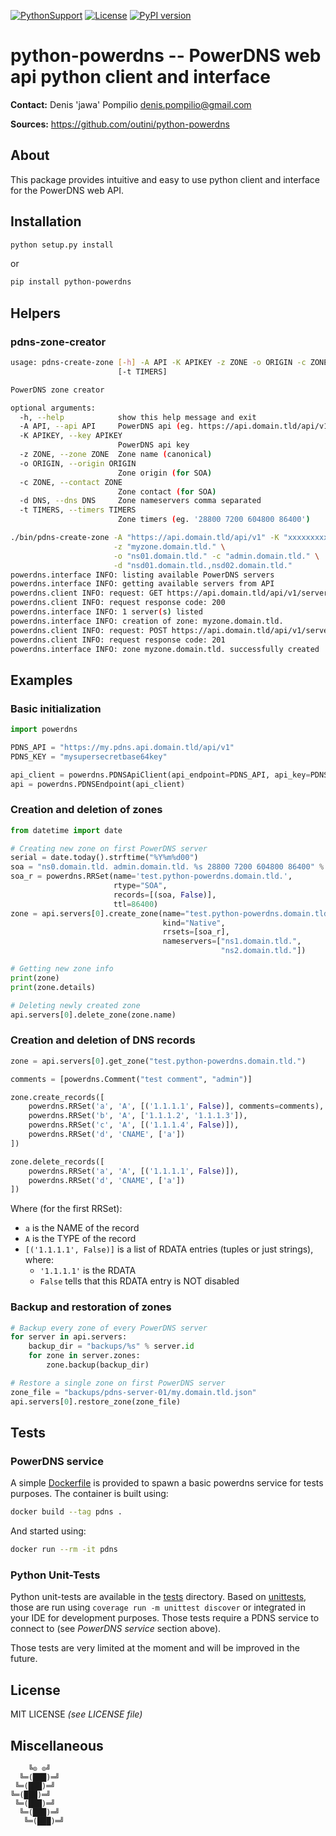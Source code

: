[![PythonSupport][1]][1l] [![License][2]][2l] [![PyPI version][3]][3l]

# python-powerdns -- PowerDNS web api python client and interface

**Contact:** Denis 'jawa' Pompilio <denis.pompilio@gmail.com>

**Sources:** <https://github.com/outini/python-powerdns>

## About

This package provides intuitive and easy to use python client and interface
for the PowerDNS web API.

## Installation

```bash
python setup.py install
```

or

```bash
pip install python-powerdns
```

## Helpers

### pdns-zone-creator

```bash
usage: pdns-create-zone [-h] -A API -K APIKEY -z ZONE -o ORIGIN -c ZONE -d DNS
                        [-t TIMERS]

PowerDNS zone creator

optional arguments:
  -h, --help            show this help message and exit
  -A API, --api API     PowerDNS api (eg. https://api.domain.tld/api/v1
  -K APIKEY, --key APIKEY
                        PowerDNS api key
  -z ZONE, --zone ZONE  Zone name (canonical)
  -o ORIGIN, --origin ORIGIN
                        Zone origin (for SOA)
  -c ZONE, --contact ZONE
                        Zone contact (for SOA)
  -d DNS, --dns DNS     Zone nameservers comma separated
  -t TIMERS, --timers TIMERS
                        Zone timers (eg. '28800 7200 604800 86400')
```

```bash
./bin/pdns-create-zone -A "https://api.domain.tld/api/v1" -K "xxxxxxxxx" \
                       -z "myzone.domain.tld." \
                       -o "ns01.domain.tld." -c "admin.domain.tld." \
                       -d "nsd01.domain.tld.,nsd02.domain.tld."
powerdns.interface INFO: listing available PowerDNS servers
powerdns.interface INFO: getting available servers from API
powerdns.client INFO: request: GET https://api.domain.tld/api/v1/servers
powerdns.client INFO: request response code: 200
powerdns.interface INFO: 1 server(s) listed
powerdns.interface INFO: creation of zone: myzone.domain.tld.
powerdns.client INFO: request: POST https://api.domain.tld/api/v1/servers/localhost/zones
powerdns.client INFO: request response code: 201
powerdns.interface INFO: zone myzone.domain.tld. successfully created
```

## Examples

### Basic initialization

```python
import powerdns

PDNS_API = "https://my.pdns.api.domain.tld/api/v1"
PDNS_KEY = "mysupersecretbase64key"

api_client = powerdns.PDNSApiClient(api_endpoint=PDNS_API, api_key=PDNS_KEY)
api = powerdns.PDNSEndpoint(api_client)
```

### Creation and deletion of zones

```python
from datetime import date

# Creating new zone on first PowerDNS server
serial = date.today().strftime("%Y%m%d00")
soa = "ns0.domain.tld. admin.domain.tld. %s 28800 7200 604800 86400" % serial
soa_r = powerdns.RRSet(name='test.python-powerdns.domain.tld.',
                       rtype="SOA",
                       records=[(soa, False)],
                       ttl=86400)
zone = api.servers[0].create_zone(name="test.python-powerdns.domain.tld.",
                                  kind="Native",
                                  rrsets=[soa_r],
                                  nameservers=["ns1.domain.tld.",
                                               "ns2.domain.tld."])

# Getting new zone info
print(zone)
print(zone.details)

# Deleting newly created zone
api.servers[0].delete_zone(zone.name)
```

### Creation and deletion of DNS records

```python
zone = api.servers[0].get_zone("test.python-powerdns.domain.tld.")

comments = [powerdns.Comment("test comment", "admin")]

zone.create_records([
    powerdns.RRSet('a', 'A', [('1.1.1.1', False)], comments=comments),
    powerdns.RRSet('b', 'A', ['1.1.1.2', '1.1.1.3']),
    powerdns.RRSet('c', 'A', [('1.1.1.4', False)]),
    powerdns.RRSet('d', 'CNAME', ['a'])
])

zone.delete_records([
    powerdns.RRSet('a', 'A', [('1.1.1.1', False)]),
    powerdns.RRSet('d', 'CNAME', ['a'])
])
```

Where (for the first RRSet):

* `a` is the NAME of the record
* `A` is the TYPE of the record
* `[('1.1.1.1', False)]` is a list of RDATA entries (tuples or just strings), where:
  * `'1.1.1.1'` is the RDATA
  * `False` tells that this RDATA entry is NOT disabled

### Backup and restoration of zones

```python
# Backup every zone of every PowerDNS server
for server in api.servers:
    backup_dir = "backups/%s" % server.id
    for zone in server.zones:
        zone.backup(backup_dir)

# Restore a single zone on first PowerDNS server
zone_file = "backups/pdns-server-01/my.domain.tld.json"
api.servers[0].restore_zone(zone_file)
```

## Tests

### PowerDNS service

A simple [Dockerfile] is provided to spawn a basic powerdns service for tests
purposes. The container is built using:

```bash
docker build --tag pdns .
```

And started using:

```bash
docker run --rm -it pdns
```

### Python Unit-Tests

Python unit-tests are available in the [tests] directory. Based on [unittests],
those are run using `coverage run -m unittest discover` or integrated in your
IDE for development purposes. Those tests require a PDNS service to connect to
(see _PowerDNS service_ section above).

Those tests are very limited at the moment and will be improved in the future.

## License

MIT LICENSE *(see LICENSE file)*

## Miscellaneous

```
    ╚⊙ ⊙╝
  ╚═(███)═╝
 ╚═(███)═╝
╚═(███)═╝
 ╚═(███)═╝
  ╚═(███)═╝
   ╚═(███)═╝
```

[1]: https://img.shields.io/badge/python-2.7,3.4+-blue.svg
[1l]: https://github.com/outini/python-powerdns
[2]: https://img.shields.io/badge/license-MIT-blue.svg
[2l]: https://github.com/outini/python-powerdns
[3]: https://badge.fury.io/py/python-powerdns.svg
[3l]: https://pypi.org/project/python-powerdns
[Dockerfile]: files/Dockerfile
[tests]: tests
[unittests]: https://docs.python.org/3/library/unittest.html
